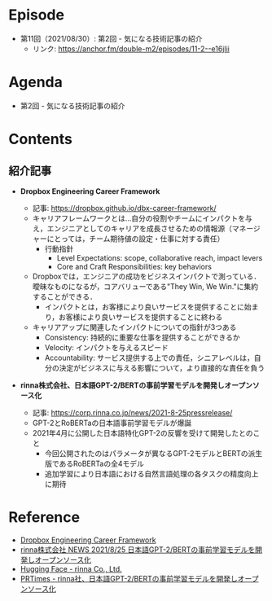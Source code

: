# Episode
- 第11回（2021/08/30）: 第2回 - 気になる技術記事の紹介
    - リンク: https://anchor.fm/double-m2/episodes/11-2--e16jlii

# Agenda
- 第2回 - 気になる技術記事の紹介

# Contents
## 紹介記事
- **Dropbox Engineering Career Framework**
    - 記事: https://dropbox.github.io/dbx-career-framework/
    - キャリアフレームワークとは...自分の役割やチームにインパクトを与え，エンジニアとしてのキャリアを成長させるための情報源（マネージャーにとっては，チーム期待値の設定・仕事に対する責任）
        - 行動指針
            - Level Expectations: scope, collaborative reach, impact levers
            - Core and Craft Responsibilities: key behaviors
    - Dropboxでは，エンジニアの成功をビジネスインパクトで測っている．曖昧なものになるが，コアバリューである"They Win, We Win."に集約することができる．
        - インパクトとは，お客様により良いサービスを提供することに始まり，お客様により良いサービスを提供することに終わる
    - キャリアアップに関連したインパクトについての指針が3つある
        - Consistency: 持続的に重要な仕事を提供することができるか
        - Velocity: インパクトを与えるスピード
        - Accountability: サービス提供する上での責任，シニアレベルは，自分の決定がビジネスに与える影響について，より直接的な責任を負う

- **rinna株式会社、日本語GPT-2/BERTの事前学習モデルを開発しオープンソース化**
    - 記事: https://corp.rinna.co.jp/news/2021-8-25pressrelease/
    - GPT-2とRoBERTaの日本語事前学習モデルが爆誕
    - 2021年4月に公開した日本語特化GPT-2の反響を受けて開発したとのこと
        - 今回公開されたのはパラメータが異なるGPT-2モデルとBERTの派生版であるRoBERTaの全4モデル
        - 追加学習により日本語における自然言語処理の各タスクの精度向上に期待

# Reference
- [Dropbox Engineering Career Framework](https://dropbox.github.io/dbx-career-framework/)
- [rinna株式会社 NEWS 2021/8/25 日本語GPT-2/BERTの事前学習モデルを開発しオープンソース化](https://corp.rinna.co.jp/news/2021-8-25pressrelease/)
- [Hugging Face - rinna Co., Ltd.](https://huggingface.co/rinna)
- [PRTimes - rinna社、日本語GPT-2/BERTの事前学習モデルを開発しオープンソース化](https://prtimes.jp/main/html/rd/p/000000017.000070041.html)
